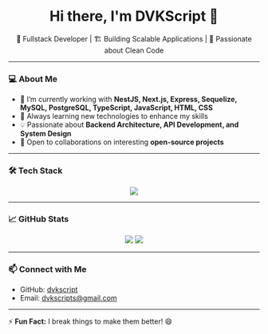 <h1 align="center">Hi there, I'm DVKScript 👋</h1>

<p align="center">
  🚀 Fullstack Developer | 🏗️ Building Scalable Applications | 🎯 Passionate about Clean Code
</p>

---

### 💻 About Me  
- 🔭 I’m currently working with **NestJS, Next.js, Express, Sequelize, MySQL, PostgreSQL, TypeScript, JavaScript, HTML, CSS**  
- 🌱 Always learning new technologies to enhance my skills  
- 💡 Passionate about **Backend Architecture, API Development, and System Design**  
- 🔗 Open to collaborations on interesting **open-source projects**  

---

### 🛠️ Tech Stack  
<p align="center">
  <img src="https://skillicons.dev/icons?i=nestjs,nextjs,express,sequelize,mysql,postgres,typescript,javascript,html,css,docker,git" />
</p>

---

### 📈 GitHub Stats  
<p align="center">
  <img src="https://github-readme-stats.vercel.app/api?username=dvkscript&show_icons=true&theme=radical" />
  <img src="https://github-readme-streak-stats.herokuapp.com/?user=dvkscript&theme=radical" />
</p>

---

### 📫 Connect with Me  
- GitHub: [dvkscript](https://github.com/dvkscript)  
- Email: dvkscripts@gmail.com  

---

⚡ **Fun Fact:** I break things to make them better! 😄  
